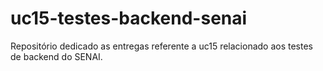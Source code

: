 # uc15-testes-backend-senai
Repositório dedicado as entregas referente a uc15 relacionado aos testes de backend do SENAI.
